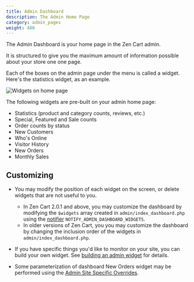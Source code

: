 ```yaml
---
title: Admin Dashboard 
description: The Admin Home Page 
category: admin_pages
weight: 480 
---
```


The Admin Dashboard is your home page in the Zen Cart admin.  

It is structured to give you the maximum amount of information possible about 
your store one one page.  

Each of the boxes on the admin page under the menu is called a widget. 
Here's the statistics widget, as an example. 

![Widgets on home page](/images/widget.png)

The following widgets are pre-built on your admin home page: 

- Statistics (product and category counts, reviews, etc.)
- Special, Featured and Sale counts
- Order counts by status
- New Customers
- Who's Online 
- Visitor History 
- New Orders 
- Monthly Sales

## Customizing 

- You may modify the position of each widget on the screen, or delete widgets that are not useful to you. 
  - In Zen Cart 2.0.1 and above, you may customize the dashboard by modifying the `$widgets` array created in `admin/index_dashboard.php` using the [notifier](/dev/code/notifiers/) `NOTIFY_ADMIN_DASHBOARD_WIDGETS`.
  - In older versions of Zen Cart, you you may customize the dashboard by changing the inclusion order of the widgets in `admin/index_dashboard.php`.

- If you have specific things you'd like to monitor on your site, you can build your own widget.  See [building an admin widget](/dev/code/widget/) for details. 
- Some parameterization of dashboard New Orders widget may be performed using the [Admin Site Specific Overrides](/user/admin/site_specific_overrides/).

